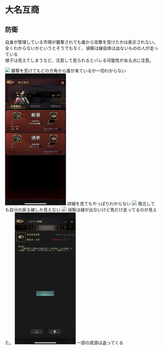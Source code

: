 # 大名互商

## 防衛

自身が管理している市場が襲撃されても誰から攻撃を受けたかは表示されない。  
全くわからないかというとそうでもなく、偵察は線自体は出ないものの人が走っている  
様子は見えてしまうなど、注意して見られるとバレる可能性がある点に注意。  

<img src=".//1.png" width="200px">  
襲撃を受けてもどの方角から誰が来ているか一切わからない  

<img src="./2.png" width="200px">  
詳細を見てもやっぱりわからない  

<img src="./3.png" width="200px">  
敗北しても自分の戻る線しか見えない  

<img src="./4.png" width="200px">  
偵察は線が出ないけど馬だけ走ってるのが見えた。  

<img src="./5.png" width="200px">  
一部の資源は返ってくる  
